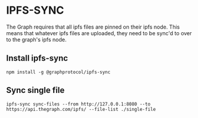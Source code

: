 # IPFS-SYNC
The Graph requires that all ipfs files are pinned on their ipfs node. This means that whatever ipfs files are uploaded,
they need to be sync'd to over to the graph's ipfs node.

## Install ipfs-sync
    npm install -g @graphprotocol/ipfs-sync

## Sync single file
    ipfs-sync sync-files --from http://127.0.0.1:8080 --to https://api.thegraph.com/ipfs/ --file-list ./single-file